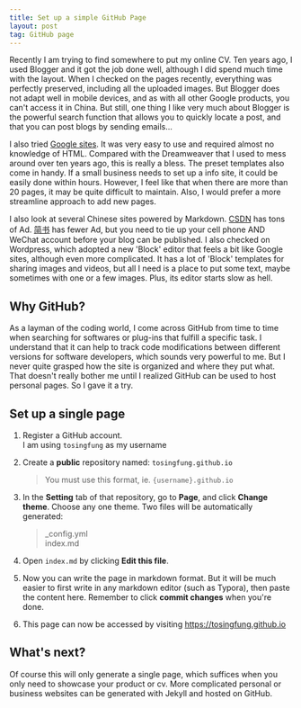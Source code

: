 ```yaml
---
title: Set up a simple GitHub Page
layout: post
tag: GitHub page
---
```




Recently I am trying to find somewhere to put my online CV. Ten years ago, I used Blogger and it got the job done well, although I did spend much time with the layout. When I checked on the pages recently, everything was perfectly preserved, including all the uploaded images. But Blogger does not adapt well in mobile devices, and as with all other Google products, you can't access it in China. But still, one thing I like very much about Blogger is the powerful search function that allows you to quickly locate a post, and that you can post blogs by sending emails...

I also tried [Google sites](https://sites.google.com/view/tosingfung). It was very easy to use and required almost no knowledge of HTML. Compared with the Dreamweaver that I used to mess around over ten years ago, this is really a bless. The preset templates also come in handy. If a small business needs to set up a info site, it could be easily done within hours. However, I feel like that when there are more than 20 pages, it may be quite difficult to maintain. Also, I would prefer a more streamline approach to add new pages.

I also look at several Chinese sites powered by Markdown. [CSDN](https://www.csdn.net/) has tons of Ad. [简书](https://www.jianshu.com/) has fewer Ad, but you need to tie up your cell phone AND WeChat account before your blog can be published. I also checked on Wordpress, which adopted a new 'Block' editor that feels a bit like Google sites, although even more complicated. It has a lot of 'Block' templates for sharing images and videos, but all I need is a place to put some text, maybe sometimes with one or a few images. Plus, its editor starts slow as hell.

## Why GitHub?

As a layman of the coding world, I come across GitHub from time to time when searching for softwares or plug-ins that fulfill a specific task. I understand that it can help to track code modifications between different versions for software developers, which sounds very powerful to me. But I never quite grasped how the site is organized and where they put what. That doesn't really bother me until I realized GitHub can be used to host personal pages. So I gave it a try.

## Set up a single page

1. Register a GitHub account.
   <br>I am using `tosingfung` as my username

2. Create a **public** repository named: `tosingfung.github.io`  

   > You must use this format, ie. `{username}.github.io`

3. In the **Setting** tab of that repository, go to **Page**, and click **Change theme**. Choose any one theme. Two files will be automatically generated:

   > _config.yml<br>index.md
   >
   
4. Open `index.md` by clicking **Edit this file**. 

5. Now you can write the page in markdown format. But it will be much easier to first write in any markdown editor (such as Typora), then paste the content here. Remember to click **commit changes** when you're done.

6. This page can now be accessed by visiting https://tosingfung.github.io

## What's next?

Of course this will only generate a single page, which suffices when you only need to showcase your product or cv. More complicated personal or business websites can be generated with Jekyll and hosted on GitHub.
